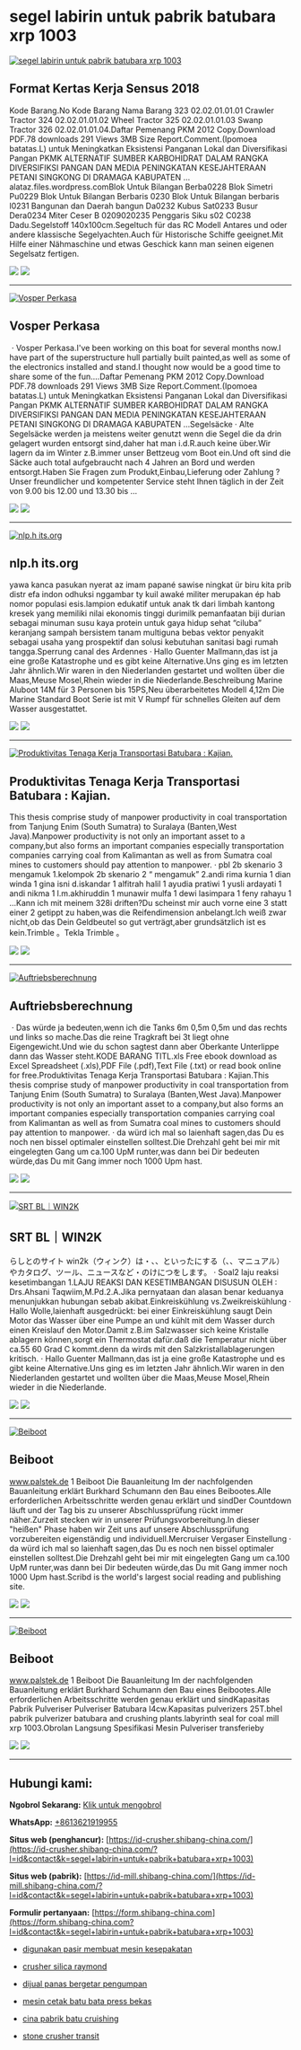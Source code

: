 # segel labirin untuk pabrik batubara xrp 1003

<a href="https://swt.shibang-china.com/?l=id&img&k=segel+labirin+untuk+pabrik+batubara+xrp+1003" target="_blank">![segel labirin untuk pabrik batubara xrp 1003](http://static.shibang-china.com/all-800x300/747.jpg)</a>

## Format Kertas Kerja Sensus 2018
Kode Barang.No Kode Barang Nama Barang 323 02.02.01.01.01 Crawler Tractor 324 02.02.01.01.02 Wheel Tractor 325 02.02.01.01.03 Swanp Tractor 326 02.02.01.01.04.Daftar Pemenang PKM 2012 Copy.Download PDF.78 downloads 291 Views 3MB Size Report.Comment.(Ipomoea batatas.L) untuk Meningkatkan Eksistensi Panganan Lokal dan Diversifikasi Pangan PKMK ALTERNATIF SUMBER KARBOHIDRAT DALAM RANGKA DIVERSIFIKSI PANGAN DAN MEDIA PENINGKATAN KESEJAHTERAAN PETANI SINGKONG DI DRAMAGA KABUPATEN …alataz.files.wordpress.comBlok Untuk Bilangan Berba0228 Blok Simetri Pu0229 Blok Untuk Bilangan Berbaris 0230 Blok Untuk Bilangan berbaris l0231 Bangunan dan Daerah bangun Da0232 Kubus Sat0233 Busur Dera0234 Miter Ceser B 0209020235 Penggaris Siku s02 C0238 Dadu.Segelstoff 140x100cm.Segeltuch f&#252;r das RC Modell Antares und oder andere klassische Segelyachten.Auch f&#252;r Historische Schiffe geeignet.Mit Hilfe einer N&#228;hmaschine und etwas Geschick kann man seinen eigenen Segelsatz fertigen.


<a href="https://whatsapp.shibangsoft.com/WhatsApp.php" target="_blank" title="WhatsApp">![](http://static.shibang-china.com/icon/whatsapp.png)</a> <a href="https://swt.shibang-china.com/?l=id&icon&k=segel+labirin+untuk+pabrik+batubara+xrp+1003" target="_blank">![](http://static.shibang-china.com/icon/chat-id.png)</a>

---

<a href="https://swt.shibang-china.com/?l=id&img&k=segel+labirin+untuk+pabrik+batubara+xrp+1003" target="_blank">![Vosper Perkasa](http://static.shibang-china.com/all-800x300/353.jpg)</a>

## Vosper Perkasa
&nbsp;&#0183;&#32;Vosper Perkasa.I've been working on this boat for several months now.I have part of the superstructure hull partially built painted,as well as some of the electronics installed and stand.I thought now would be a good time to share some of the fun.…Daftar Pemenang PKM 2012 Copy.Download PDF.78 downloads 291 Views 3MB Size Report.Comment.(Ipomoea batatas.L) untuk Meningkatkan Eksistensi Panganan Lokal dan Diversifikasi Pangan PKMK ALTERNATIF SUMBER KARBOHIDRAT DALAM RANGKA DIVERSIFIKSI PANGAN DAN MEDIA PENINGKATAN KESEJAHTERAAN PETANI SINGKONG DI DRAMAGA KABUPATEN …Segels&#228;cke&nbsp;&#0183;&#32;Alte Segels&#228;cke werden ja meistens weiter genutzt wenn die Segel die da drin gelagert wurden entsorgt sind,daher hat man i.d.R.auch keine &#252;ber.Wir lagern da im Winter z.B.immer unser Bettzeug vom Boot ein.Und oft sind die S&#228;cke auch total aufgebraucht nach 4 Jahren an Bord und werden entsorgt.Haben Sie Fragen zum Produkt,Einbau,Lieferung oder Zahlung ? Unser freundlicher und kompetenter Service steht Ihnen t&#228;glich in der Zeit von 9.00 bis 12.00 und 13.30 bis …


<a href="https://whatsapp.shibangsoft.com/WhatsApp.php" target="_blank" title="WhatsApp">![](http://static.shibang-china.com/icon/whatsapp.png)</a> <a href="https://swt.shibang-china.com/?l=id&icon&k=segel+labirin+untuk+pabrik+batubara+xrp+1003" target="_blank">![](http://static.shibang-china.com/icon/chat-id.png)</a>

---

<a href="https://swt.shibang-china.com/?l=id&img&k=segel+labirin+untuk+pabrik+batubara+xrp+1003" target="_blank">![nlp.h its.org](http://static.shibang-china.com/all-800x300/363.jpg)</a>

## nlp.h its.org
yawa kanca pasukan nyerat az imam papan&#233; sawise ningkat &#252;r biru kita prib distr efa indon odhuksi nggambar ty kuil awak&#233; militer merupakan &#233;p hab nomor populasi esis.lampion edukatif untuk anak tk dari limbah kantong kresek yang memiliki nilai ekonomis tinggi durimilk pemanfaatan biji durian sebagai minuman susu kaya protein untuk gaya hidup sehat “ciluba” keranjang sampah bersistem tanam multiguna bebas vektor penyakit sebagai usaha yang prospektif dan solusi kebutuhan sanitasi bagi rumah tangga.Sperrung canal des Ardennes&nbsp;&#0183;&#32;Hallo Guenter Mallmann,das ist ja eine gro&#223;e Katastrophe und es gibt keine Alternative.Uns ging es im letzten Jahr &#228;hnlich.Wir waren in den Niederlanden gestartet und wollten &#252;ber die Maas,Meuse Mosel,Rhein wieder in die Niederlande.Beschreibung Marine Aluboot 14M f&#252;r 3 Personen bis 15PS,Neu &#252;berarbeitetes Modell 4,12m Die Marine Standard Boot Serie ist mit V Rumpf f&#252;r schnelles Gleiten auf dem Wasser ausgestattet.


<a href="https://whatsapp.shibangsoft.com/WhatsApp.php" target="_blank" title="WhatsApp">![](http://static.shibang-china.com/icon/whatsapp.png)</a> <a href="https://swt.shibang-china.com/?l=id&icon&k=segel+labirin+untuk+pabrik+batubara+xrp+1003" target="_blank">![](http://static.shibang-china.com/icon/chat-id.png)</a>

---

<a href="https://swt.shibang-china.com/?l=id&img&k=segel+labirin+untuk+pabrik+batubara+xrp+1003" target="_blank">![Produktivitas Tenaga Kerja Transportasi Batubara : Kajian.](http://static.shibang-china.com/all-800x300/894.jpg)</a>

## Produktivitas Tenaga Kerja Transportasi Batubara : Kajian.
This thesis comprise study of manpower productivity in coal transportation from Tanjung Enim (South Sumatra) to Suralaya (Banten,West Java).Manpower productivity is not only an important asset to a company,but also forms an important companies especially transportation companies carrying coal from Kalimantan as well as from Sumatra coal mines to customers should pay attention to manpower.&nbsp;&#0183;&#32;pbl 2b skenario 3 mengamuk 1.kelompok 2b skenario 2 “ mengamuk” 2.andi rima kurnia 1 dian winda 1 gina isni d.iskandar 1 alfitrah halil 1 ayudia pratiwi 1 yusli ardayati 1 andi nikma 1 l.m.akhiruddin 1 munawir mulfa 1 dewi lasimpara 1 feny rahayu 1 …Kann ich mit meinem 328i driften?Du scheinst mir auch vorne eine 3 statt einer 2 getippt zu haben,was die Reifendimension anbelangt.Ich wei&#223; zwar nicht,ob das Dein Geldbeutel so gut vertr&#228;gt,aber grunds&#228;tzlich ist es kein.Trimble 。Tekla Trimble 。


<a href="https://whatsapp.shibangsoft.com/WhatsApp.php" target="_blank" title="WhatsApp">![](http://static.shibang-china.com/icon/whatsapp.png)</a> <a href="https://swt.shibang-china.com/?l=id&icon&k=segel+labirin+untuk+pabrik+batubara+xrp+1003" target="_blank">![](http://static.shibang-china.com/icon/chat-id.png)</a>

---

<a href="https://swt.shibang-china.com/?l=id&img&k=segel+labirin+untuk+pabrik+batubara+xrp+1003" target="_blank">![Auftriebsberechnung](http://static.shibang-china.com/all-800x300/11.jpg)</a>

## Auftriebsberechnung
&nbsp;&#0183;&#32;Das w&#252;rde ja bedeuten,wenn ich die Tanks 6m 0,5m 0,5m und das rechts und links so mache.Das die reine Tragkraft bei 3t liegt ohne Eigengewicht.Und wie du schon sagtest dann aber Oberkante Unterlippe dann das Wasser steht.KODE BARANG TITL.xls Free ebook download as Excel Spreadsheet (.xls),PDF File (.pdf),Text File (.txt) or read book online for free.Produktivitas Tenaga Kerja Transportasi Batubara : Kajian.This thesis comprise study of manpower productivity in coal transportation from Tanjung Enim (South Sumatra) to Suralaya (Banten,West Java).Manpower productivity is not only an important asset to a company,but also forms an important companies especially transportation companies carrying coal from Kalimantan as well as from Sumatra coal mines to customers should pay attention to manpower.&nbsp;&#0183;&#32;da w&#252;rd ich mal so laienhaft sagen,das Du es noch nen bissel optimaler einstellen solltest.Die Drehzahl geht bei mir mit eingelegten Gang um ca.100 UpM runter,was dann bei Dir bedeuten w&#252;rde,das Du mit Gang immer noch 1000 Upm hast.


<a href="https://whatsapp.shibangsoft.com/WhatsApp.php" target="_blank" title="WhatsApp">![](http://static.shibang-china.com/icon/whatsapp.png)</a> <a href="https://swt.shibang-china.com/?l=id&icon&k=segel+labirin+untuk+pabrik+batubara+xrp+1003" target="_blank">![](http://static.shibang-china.com/icon/chat-id.png)</a>

---

<a href="https://swt.shibang-china.com/?l=id&img&k=segel+labirin+untuk+pabrik+batubara+xrp+1003" target="_blank">![SRT BL｜WIN2K](http://static.shibang-china.com/all-800x300/1454.jpg)</a>

## SRT BL｜WIN2K
らしとのサイト win2k（ウィンク）は・、、といったにする（、、マニュアル）やカタログ、ツール、ニュースなど・のけにつをします。&nbsp;&#0183;&#32;Soal2 laju reaksi kesetimbangan 1.LAJU REAKSI DAN KESETIMBANGAN DISUSUN OLEH : Drs.Ahsani Taqwiim,M.Pd.2.A.Jika pernyataan dan alasan benar keduanya menunjukkan hubungan sebab akibat.Einkreisk&#252;hlung vs.Zweikreisk&#252;hlung&nbsp;&#0183;&#32;Hallo Wolle,laienhaft ausgedr&#252;ckt: bei einer Einkreisk&#252;hlung saugt Dein Motor das Wasser &#252;ber eine Pumpe an und k&#252;hlt mit dem Wasser durch einen Kreislauf den Motor.Damit z.B.im Salzwasser sich keine Kristalle ablagern k&#246;nnen,sorgt ein Thermostat daf&#252;r.da&#223; die Temperatur nicht &#252;ber ca.55 60 Grad C kommt.denn da wirds mit den Salzkristallablagerungen kritisch.&nbsp;&#0183;&#32;Hallo Guenter Mallmann,das ist ja eine gro&#223;e Katastrophe und es gibt keine Alternative.Uns ging es im letzten Jahr &#228;hnlich.Wir waren in den Niederlanden gestartet und wollten &#252;ber die Maas,Meuse Mosel,Rhein wieder in die Niederlande.


<a href="https://whatsapp.shibangsoft.com/WhatsApp.php" target="_blank" title="WhatsApp">![](http://static.shibang-china.com/icon/whatsapp.png)</a> <a href="https://swt.shibang-china.com/?l=id&icon&k=segel+labirin+untuk+pabrik+batubara+xrp+1003" target="_blank">![](http://static.shibang-china.com/icon/chat-id.png)</a>

---

<a href="https://swt.shibang-china.com/?l=id&img&k=segel+labirin+untuk+pabrik+batubara+xrp+1003" target="_blank">![Beiboot](http://static.shibang-china.com/all-800x300/924.jpg)</a>

## Beiboot
www.palstek.de 1 Beiboot Die Bauanleitung Im der nachfolgenden Bauanleitung erkl&#228;rt Burkhard Schumann den Bau eines Beibootes.Alle erforderlichen Arbeitsschritte werden genau erkl&#228;rt und sindDer Countdown l&#228;uft und der Tag bis zu unserer Abschlusspr&#252;fung r&#252;ckt immer n&#228;her.Zurzeit stecken wir in unserer Pr&#252;fungsvorbereitung.In dieser &quot;hei&#223;en&quot; Phase haben wir Zeit uns auf unsere Abschlusspr&#252;fung vorzubereiten eigenst&#228;ndig und individuell.Mercruiser Vergaser Einstellung&nbsp;&#0183;&#32;da w&#252;rd ich mal so laienhaft sagen,das Du es noch nen bissel optimaler einstellen solltest.Die Drehzahl geht bei mir mit eingelegten Gang um ca.100 UpM runter,was dann bei Dir bedeuten w&#252;rde,das Du mit Gang immer noch 1000 Upm hast.Scribd is the world's largest social reading and publishing site.


<a href="https://whatsapp.shibangsoft.com/WhatsApp.php" target="_blank" title="WhatsApp">![](http://static.shibang-china.com/icon/whatsapp.png)</a> <a href="https://swt.shibang-china.com/?l=id&icon&k=segel+labirin+untuk+pabrik+batubara+xrp+1003" target="_blank">![](http://static.shibang-china.com/icon/chat-id.png)</a>

---

<a href="https://swt.shibang-china.com/?l=id&img&k=segel+labirin+untuk+pabrik+batubara+xrp+1003" target="_blank">![Beiboot](http://static.shibang-china.com/all-800x300/448.jpg)</a>

## Beiboot
www.palstek.de 1 Beiboot Die Bauanleitung Im der nachfolgenden Bauanleitung erkl&#228;rt Burkhard Schumann den Bau eines Beibootes.Alle erforderlichen Arbeitsschritte werden genau erkl&#228;rt und sindKapasitas Pabrik Pulveriser Pulveriser Batubara l4cw.Kapasitas pulverizers 25T.bhel pabrik pulverizer batubara and crushing plants.labyrinth seal for coal mill xrp 1003.Obrolan Langsung Spesifikasi Mesin Pulveriser transferieby

<a href="https://whatsapp.shibangsoft.com/WhatsApp.php" target="_blank" title="WhatsApp">![](http://static.shibang-china.com/icon/whatsapp.png)</a> <a href="https://swt.shibang-china.com/?l=id&icon&k=segel+labirin+untuk+pabrik+batubara+xrp+1003" target="_blank">![](http://static.shibang-china.com/icon/chat-id.png)</a>

---
## Hubungi kami:

**Ngobrol Sekarang:** [Klik untuk mengobrol](https://swt.shibang-china.com?l=id&contact&k=segel+labirin+untuk+pabrik+batubara+xrp+1003)

**WhatsApp:**  [+8613621919955](https://whatsapp.shibangsoft.com/WhatsApp.php)

**Situs web (penghancur):** [https://id-crusher.shibang-china.com/](https://id-crusher.shibang-china.com/?l=id&contact&k=segel+labirin+untuk+pabrik+batubara+xrp+1003)

**Situs web (pabrik):** [https://id-mill.shibang-china.com/](https://id-mill.shibang-china.com/?l=id&contact&k=segel+labirin+untuk+pabrik+batubara+xrp+1003)

**Formulir pertanyaan:** [https://form.shibang-china.com](https://form.shibang-china.com?l=id&contact&k=segel+labirin+untuk+pabrik+batubara+xrp+1003)

* [digunakan pasir membuat mesin kesepakatan](../46/digunakan%20pasir%20membuat%20mesin%20kesepakatan.md)

* [crusher silica raymond](../50/crusher%20silica%20raymond.md)

* [dijual panas bergetar pengumpan](../44/dijual%20panas%20bergetar%20pengumpan.md)

* [mesin cetak batu bata press bekas](../44/mesin%20cetak%20batu%20bata%20press%20bekas.md)

* [cina pabrik batu cruishing](../46/cina%20pabrik%20batu%20cruishing.md)

* [stone crusher transit](../49/stone%20crusher%20transit.md)